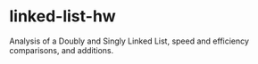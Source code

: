 # linked-list-hw
Analysis of a Doubly and Singly Linked List, speed and efficiency comparisons, and additions.
